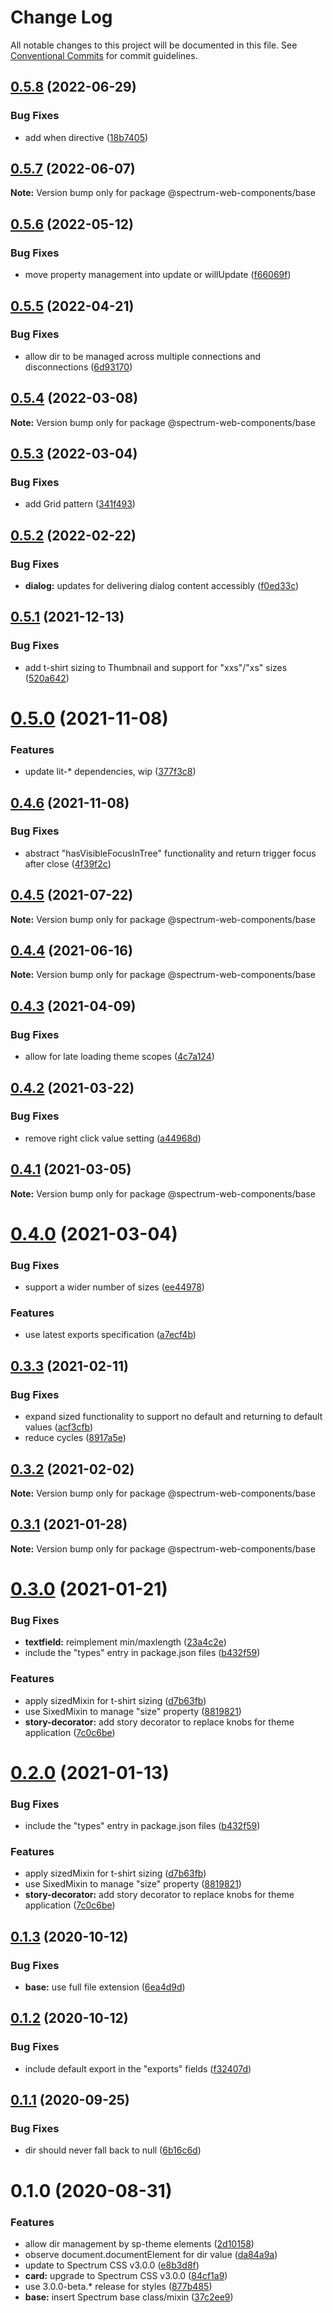 # Change Log

All notable changes to this project will be documented in this file.
See [Conventional Commits](https://conventionalcommits.org) for commit guidelines.

## [0.5.8](https://github.com/adobe/spectrum-web-components/compare/@spectrum-web-components/base@0.5.7...@spectrum-web-components/base@0.5.8) (2022-06-29)

### Bug Fixes

-   add when directive ([18b7405](https://github.com/adobe/spectrum-web-components/commit/18b74058d84acda1ec96f6a17cd81ba472304026))

## [0.5.7](https://github.com/adobe/spectrum-web-components/compare/@spectrum-web-components/base@0.5.6...@spectrum-web-components/base@0.5.7) (2022-06-07)

**Note:** Version bump only for package @spectrum-web-components/base

## [0.5.6](https://github.com/adobe/spectrum-web-components/compare/@spectrum-web-components/base@0.5.5...@spectrum-web-components/base@0.5.6) (2022-05-12)

### Bug Fixes

-   move property management into update or willUpdate ([f66069f](https://github.com/adobe/spectrum-web-components/commit/f66069f2e38ea89de67d649b3b0bb84cc726ed73))

## [0.5.5](https://github.com/adobe/spectrum-web-components/compare/@spectrum-web-components/base@0.5.4...@spectrum-web-components/base@0.5.5) (2022-04-21)

### Bug Fixes

-   allow dir to be managed across multiple connections and disconnections ([6d93170](https://github.com/adobe/spectrum-web-components/commit/6d931708e8af1b3d5b9318f1d2c33bb1210d2145))

## [0.5.4](https://github.com/adobe/spectrum-web-components/compare/@spectrum-web-components/base@0.5.3...@spectrum-web-components/base@0.5.4) (2022-03-08)

**Note:** Version bump only for package @spectrum-web-components/base

## [0.5.3](https://github.com/adobe/spectrum-web-components/compare/@spectrum-web-components/base@0.5.2...@spectrum-web-components/base@0.5.3) (2022-03-04)

### Bug Fixes

-   add Grid pattern ([341f493](https://github.com/adobe/spectrum-web-components/commit/341f4932087487be47bde355d1b0894886ed44ad))

## [0.5.2](https://github.com/adobe/spectrum-web-components/compare/@spectrum-web-components/base@0.5.1...@spectrum-web-components/base@0.5.2) (2022-02-22)

### Bug Fixes

-   **dialog:** updates for delivering dialog content accessibly ([f0ed33c](https://github.com/adobe/spectrum-web-components/commit/f0ed33c3351ae9bc2017202ede8cf206fbf395c2))

## [0.5.1](https://github.com/adobe/spectrum-web-components/compare/@spectrum-web-components/base@0.5.0...@spectrum-web-components/base@0.5.1) (2021-12-13)

### Bug Fixes

-   add t-shirt sizing to Thumbnail and support for "xxs"/"xs" sizes ([520a642](https://github.com/adobe/spectrum-web-components/commit/520a642b33e2ca5a4fdc67c15ace029d33e895ff))

# [0.5.0](https://github.com/adobe/spectrum-web-components/compare/@spectrum-web-components/base@0.4.6...@spectrum-web-components/base@0.5.0) (2021-11-08)

### Features

-   update lit-\* dependencies, wip ([377f3c8](https://github.com/adobe/spectrum-web-components/commit/377f3c848b09e64fa1ecc1e18208f534fefcd9e4))

## [0.4.6](https://github.com/adobe/spectrum-web-components/compare/@spectrum-web-components/base@0.4.5...@spectrum-web-components/base@0.4.6) (2021-11-08)

### Bug Fixes

-   abstract "hasVisibleFocusInTree" functionality and return trigger focus after close ([4f39f2c](https://github.com/adobe/spectrum-web-components/commit/4f39f2c506066b789834584d2c9c24185ea57118))

## [0.4.5](https://github.com/adobe/spectrum-web-components/compare/@spectrum-web-components/base@0.4.4...@spectrum-web-components/base@0.4.5) (2021-07-22)

**Note:** Version bump only for package @spectrum-web-components/base

## [0.4.4](https://github.com/adobe/spectrum-web-components/compare/@spectrum-web-components/base@0.4.3...@spectrum-web-components/base@0.4.4) (2021-06-16)

**Note:** Version bump only for package @spectrum-web-components/base

## [0.4.3](https://github.com/adobe/spectrum-web-components/compare/@spectrum-web-components/base@0.4.2...@spectrum-web-components/base@0.4.3) (2021-04-09)

### Bug Fixes

-   allow for late loading theme scopes ([4c7a124](https://github.com/adobe/spectrum-web-components/commit/4c7a1248c4b3917de97b0f34d3cebdf1505cc2dc))

## [0.4.2](https://github.com/adobe/spectrum-web-components/compare/@spectrum-web-components/base@0.4.1...@spectrum-web-components/base@0.4.2) (2021-03-22)

### Bug Fixes

-   remove right click value setting ([a44968d](https://github.com/adobe/spectrum-web-components/commit/a44968d09120ad9b54915438fb5a134f306fdab2))

## [0.4.1](https://github.com/adobe/spectrum-web-components/compare/@spectrum-web-components/base@0.4.0...@spectrum-web-components/base@0.4.1) (2021-03-05)

**Note:** Version bump only for package @spectrum-web-components/base

# [0.4.0](https://github.com/adobe/spectrum-web-components/compare/@spectrum-web-components/base@0.3.3...@spectrum-web-components/base@0.4.0) (2021-03-04)

### Bug Fixes

-   support a wider number of sizes ([ee44978](https://github.com/adobe/spectrum-web-components/commit/ee4497830da0d3bc63d4414ad5548291a39588c7))

### Features

-   use latest exports specification ([a7ecf4b](https://github.com/adobe/spectrum-web-components/commit/a7ecf4b6da7996f36a8a89f62cc2384709497008))

## [0.3.3](https://github.com/adobe/spectrum-web-components/compare/@spectrum-web-components/base@0.3.2...@spectrum-web-components/base@0.3.3) (2021-02-11)

### Bug Fixes

-   expand sized functionality to support no default and returning to default values ([acf3cfb](https://github.com/adobe/spectrum-web-components/commit/acf3cfb000033d1ef1e22ca571cb8dbbeaadae77))
-   reduce cycles ([8917a5e](https://github.com/adobe/spectrum-web-components/commit/8917a5efb28d2e3fcc68c9e25ae98c3b824d7fe4))

## [0.3.2](https://github.com/adobe/spectrum-web-components/compare/@spectrum-web-components/base@0.3.1...@spectrum-web-components/base@0.3.2) (2021-02-02)

**Note:** Version bump only for package @spectrum-web-components/base

## [0.3.1](https://github.com/adobe/spectrum-web-components/compare/@spectrum-web-components/base@0.3.0...@spectrum-web-components/base@0.3.1) (2021-01-28)

**Note:** Version bump only for package @spectrum-web-components/base

# [0.3.0](https://github.com/adobe/spectrum-web-components/compare/@spectrum-web-components/base@0.1.3...@spectrum-web-components/base@0.3.0) (2021-01-21)

### Bug Fixes

-   **textfield:** reimplement min/maxlength ([23a4c2e](https://github.com/adobe/spectrum-web-components/commit/23a4c2e61dbc399bf9e58bb32952e16b8aa9d5ae))
-   include the "types" entry in package.json files ([b432f59](https://github.com/adobe/spectrum-web-components/commit/b432f5982b3b79f80af12f6d0312cbe2285e608b))

### Features

-   apply sizedMixin for t-shirt sizing ([d7b63fb](https://github.com/adobe/spectrum-web-components/commit/d7b63fb0db06b5a8a412fea8370964f4db9d18ae))
-   use SixedMixin to manage "size" property ([8819821](https://github.com/adobe/spectrum-web-components/commit/88198212cb495833ed2e7644f95b43dca915318d))
-   **story-decorator:** add story decorator to replace knobs for theme application ([7c0c6be](https://github.com/adobe/spectrum-web-components/commit/7c0c6be37d58ad3e6d8973e8d4f5ccc587bf55af))

# [0.2.0](https://github.com/adobe/spectrum-web-components/compare/@spectrum-web-components/base@0.1.3...@spectrum-web-components/base@0.2.0) (2021-01-13)

### Bug Fixes

-   include the "types" entry in package.json files ([b432f59](https://github.com/adobe/spectrum-web-components/commit/b432f5982b3b79f80af12f6d0312cbe2285e608b))

### Features

-   apply sizedMixin for t-shirt sizing ([d7b63fb](https://github.com/adobe/spectrum-web-components/commit/d7b63fb0db06b5a8a412fea8370964f4db9d18ae))
-   use SixedMixin to manage "size" property ([8819821](https://github.com/adobe/spectrum-web-components/commit/88198212cb495833ed2e7644f95b43dca915318d))
-   **story-decorator:** add story decorator to replace knobs for theme application ([7c0c6be](https://github.com/adobe/spectrum-web-components/commit/7c0c6be37d58ad3e6d8973e8d4f5ccc587bf55af))

## [0.1.3](https://github.com/adobe/spectrum-web-components/compare/@spectrum-web-components/base@0.1.2...@spectrum-web-components/base@0.1.3) (2020-10-12)

### Bug Fixes

-   **base:** use full file extension ([6ea4d9d](https://github.com/adobe/spectrum-web-components/commit/6ea4d9d299dc805a0b1743c43e5b67d07b0a47b9))

## [0.1.2](https://github.com/adobe/spectrum-web-components/compare/@spectrum-web-components/base@0.1.1...@spectrum-web-components/base@0.1.2) (2020-10-12)

### Bug Fixes

-   include default export in the "exports" fields ([f32407d](https://github.com/adobe/spectrum-web-components/commit/f32407d7bbfd18e72c35b6f27740549e79957858))

## [0.1.1](https://github.com/adobe/spectrum-web-components/compare/@spectrum-web-components/base@0.1.0...@spectrum-web-components/base@0.1.1) (2020-09-25)

### Bug Fixes

-   dir should never fall back to null ([6b16c6d](https://github.com/adobe/spectrum-web-components/commit/6b16c6dc41e0d4990d07d5de0d762316b324f260))

# 0.1.0 (2020-08-31)

### Features

-   allow dir management by sp-theme elements ([2d10158](https://github.com/adobe/spectrum-web-components/commit/2d1015883bc0c3a03862c0de8b4d996cd954291f))
-   observe document.documentElement for dir value ([da84a9a](https://github.com/adobe/spectrum-web-components/commit/da84a9a956e35ab40052d9691461de533eae8f49))
-   update to Spectrum CSS v3.0.0 ([e8b3d8f](https://github.com/adobe/spectrum-web-components/commit/e8b3d8f75c77c04b4d7af126b91b0f6ad2a40742))
-   **card:** upgrade to Spectrum CSS v3.0.0 ([84cf1a9](https://github.com/adobe/spectrum-web-components/commit/84cf1a9758b1e357f18efac5763d17d6a4db0578))
-   use 3.0.0-beta.\* release for styles ([877b485](https://github.com/adobe/spectrum-web-components/commit/877b485f20c76ec8f77975747322f572eea88e97))
-   **base:** insert Spectrum base class/mixin ([37c2ee9](https://github.com/adobe/spectrum-web-components/commit/37c2ee9c1ad33e128538f062215713e761192047))
